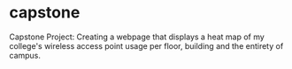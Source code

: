 # capstone
Capstone Project: Creating a webpage that displays a heat map of my college's wireless access point usage per floor, building and the entirety of campus.
